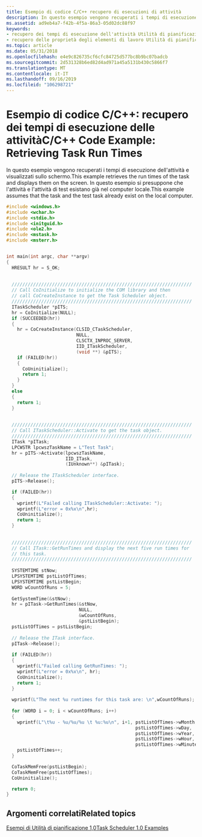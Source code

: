 ```yaml
---
title: Esempio di codice C/C++ recupero di esecuzioni di attività
description: In questo esempio vengono recuperati i tempi di esecuzione dell'attività e visualizzati sullo schermo. In questo esempio si presuppone che l'attività e l'attività di test esistano già nel computer locale.
ms.assetid: ad9eb4a7-f42b-4f5a-86a3-05d02dc88f97
keywords:
- recupero dei tempi di esecuzione dell'attività Utilità di pianificazione
- recupero delle proprietà degli elementi di lavoro Utilità di pianificazione, tempi di esecuzione delle attività
ms.topic: article
ms.date: 05/31/2018
ms.openlocfilehash: e4e9c826735cf6cfc84725d577bc8b9bc07badcb
ms.sourcegitcommit: 2d531328b6ed82d4ad971a45a5131b430c5866f7
ms.translationtype: MT
ms.contentlocale: it-IT
ms.lasthandoff: 09/16/2019
ms.locfileid: "106298721"
---
```

# <a name="cc-code-example-retrieving-task-run-times"></a><span data-ttu-id="4dd01-106">Esempio di codice C/C++: recupero dei tempi di esecuzione delle attività</span><span class="sxs-lookup"><span data-stu-id="4dd01-106">C/C++ Code Example: Retrieving Task Run Times</span></span>

<span data-ttu-id="4dd01-107">In questo esempio vengono recuperati i tempi di esecuzione dell'attività e visualizzati sullo schermo.</span><span class="sxs-lookup"><span data-stu-id="4dd01-107">This example retrieves the run times of the task and displays them on the screen.</span></span> <span data-ttu-id="4dd01-108">In questo esempio si presuppone che l'attività e l'attività di test esistano già nel computer locale.</span><span class="sxs-lookup"><span data-stu-id="4dd01-108">This example assumes that the task and the test task already exist on the local computer.</span></span>


```C++
#include <windows.h>
#include <wchar.h>
#include <stdio.h>
#include <initguid.h>
#include <ole2.h>
#include <mstask.h>
#include <msterr.h>


int main(int argc, char **argv)
{
  HRESULT hr = S_OK;
  
  
  ///////////////////////////////////////////////////////////////////
  // Call CoInitialize to initialize the COM library and then
  // call CoCreateInstance to get the Task Scheduler object.
  ///////////////////////////////////////////////////////////////////
  ITaskScheduler *pITS;
  hr = CoInitialize(NULL);
  if (SUCCEEDED(hr))
  {
    hr = CoCreateInstance(CLSID_CTaskScheduler,
                          NULL,
                          CLSCTX_INPROC_SERVER,
                          IID_ITaskScheduler,
                          (void **) &pITS);
    if (FAILED(hr))
    {
      CoUninitialize();
      return 1;
    }
  }
  else
  {
    return 1;
  }
  
  
  ///////////////////////////////////////////////////////////////////
  // Call ITaskScheduler::Activate to get the task object.
  ///////////////////////////////////////////////////////////////////
  ITask *pITask;
  LPCWSTR lpcwszTaskName = L"Test Task";
  hr = pITS->Activate(lpcwszTaskName,
                      IID_ITask,
                      (IUnknown**) &pITask);
  
  // Release the ITaskScheduler interface.
  pITS->Release();

  if (FAILED(hr))
  {
    wprintf(L"Failed calling ITaskScheduler::Activate: ");
    wprintf(L"error = 0x%x\n",hr);
    CoUninitialize();
    return 1;
  }
  
  
  ///////////////////////////////////////////////////////////////////
  // Call ITask::GetRunTimes and display the next five run times for 
  // this task.
  ///////////////////////////////////////////////////////////////////
  
  SYSTEMTIME stNow;
  LPSYSTEMTIME pstListOfTimes;
  LPSYSTEMTIME pstListBegin;
  WORD wCountOfRuns = 5;
  
  GetSystemTime(&stNow);
  hr = pITask->GetRunTimes(&stNow,
                           NULL,
                           &wCountOfRuns,
                           &pstListBegin);
  pstListOfTimes = pstListBegin;
  
  // Release the ITask interface.
  pITask->Release();
  
  if (FAILED(hr))
  {
    wprintf(L"Failed calling GetRunTimes: ");
    wprintf(L"error = 0x%x\n", hr);
    CoUninitialize();
    return 1;
  }
  
  wprintf(L"The next %u runtimes for this task are: \n",wCountOfRuns);
  
  for (WORD i = 0; i < wCountOfRuns; i++)
  {
    wprintf(L"\t%u - %u/%u/%u \t %u:%u\n", i+1, pstListOfTimes->wMonth,
                                                pstListOfTimes->wDay,
                                                pstListOfTimes->wYear,
                                                pstListOfTimes->wHour,
                                                pstListOfTimes->wMinute);
    pstListOfTimes++;
  }

  CoTaskMemFree(pstListBegin);
  CoTaskMemFree(pstListOfTimes);
  CoUninitialize();

  return 0;
}
```



## <a name="related-topics"></a><span data-ttu-id="4dd01-109">Argomenti correlati</span><span class="sxs-lookup"><span data-stu-id="4dd01-109">Related topics</span></span>

<dl> <dt>

[<span data-ttu-id="4dd01-110">Esempi di Utilità di pianificazione 1,0</span><span class="sxs-lookup"><span data-stu-id="4dd01-110">Task Scheduler 1.0 Examples</span></span>](task-scheduler-1-0-examples.md)
</dt> </dl>

 

 





